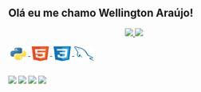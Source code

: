 ## Olá eu me chamo Wellington Araújo!
<div align="center">
  <a href="https://github.com/wellingtonxri">
  <img height="165" src="https://github-readme-stats.vercel.app/api?username=wellingtonxri&show_icons=true&theme=dracula&include_all_commits=true&count_private=true"/>
  <img height="165" src="https://github-readme-stats.vercel.app/api/top-langs/?username=wellingtonxri&layout=compact&langs_count=7&theme=dracula"/>
</div>
<div style="display: inline_block"><br>
  <img align="center" alt="Well-Python" height="30" width="40" src="https://raw.githubusercontent.com/devicons/devicon/master/icons/python/python-original.svg">
  <img align="center" alt="Rafa-HTML" height="30" width="40" src="https://raw.githubusercontent.com/devicons/devicon/master/icons/html5/html5-original.svg">
  <img align="center" alt="Rafa-CSS" height="30" width="40" src="https://raw.githubusercontent.com/devicons/devicon/master/icons/css3/css3-original.svg">
  <img align="center" alt="Well-MySQL" height="30" width="40" src="https://raw.githubusercontent.com/devicons/devicon/master/icons/mysql/mysql-original.svg">



</div>
  
  ##
 
<div> 
  <a href="https://www.instagram.com/wellington_johnson12/" target="_blank"><img src="https://img.shields.io/badge/-Instagram-%23E4405F?style=for-the-badge&logo=instagram&logoColor=white" target="_blank"></a>
 <a href="" target="_blank"><img src="https://img.shields.io/badge/Discord-7289DA?style=for-the-badge&logo=discord&logoColor=white" target="_blank"></a> 
  <a href = "mailto:wellington.end@hotmail.com"><img src="https://img.shields.io/badge/-Email-%23333?style=for-the-badge&logo=microsoft&logoColor=white" target="_blank"></a>
  <a href="https://www.linkedin.com/in/wellington-ara%C3%BAjo-526106207/" target="_blank"><img src="https://img.shields.io/badge/-LinkedIn-%230077B5?style=for-the-badge&logo=linkedin&logoColor=white" target="_blank"></a> 
  
</div>
